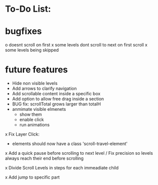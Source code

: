 # To-Do List:

# bugfixes
   o doesnt scroll on first
   x some levels dont scroll to next on first scroll
   x some levels being skipped


# future features
- Hide non visible levels
- Add arrows to clarify navigation
- Add scrollable content inside a specific box
- Add option to allow free drag inside a section
- BUG fix: scrollTotal grows larger than totalH
- anmimate visible elmenets
   - show them
   - enable click
   - run animations


x Fix Layer Click:
- elements should now have a class 'scroll-travel-element'

x Add a quick pause before scrolling to next level / Fix precision so levels always reach their end before scrolling

x Divide  Scroll Levels in steps for each immeadiate child

x Add jump to specific part
